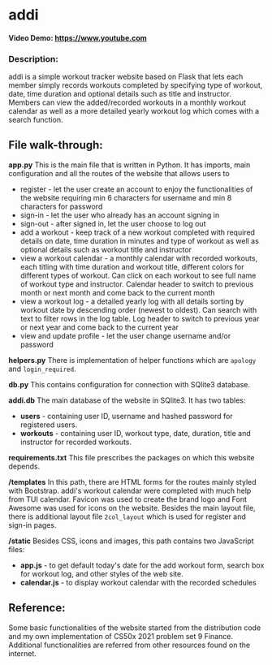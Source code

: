 # addi
#### Video Demo:  https://www.youtube.com

### Description:

addi is a simple workout tracker website based on Flask that lets each member simply records workouts completed by specifying type of workout, date, time duration and optional details such as title and instructor. Members can view the added/recorded workouts in a monthly workout calendar as well as a more detailed yearly workout log which comes with a search function.

## File walk-through:

**app.py**
This is the main file that is written in Python. It has imports, main configuration and all the routes of the website that allows users to

 - register - let the user create an account to enjoy the functionalities of the website requiring min 6 characters for username and min 8 characters for password
 - sign-in - let the user who already has an account signing in
 - sign-out - after signed in, let the user choose to log out
 - add a workout - keep track of a new workout completed with required details on date, time duration in minutes and type of workout as well as optional details such as workout title and instructor
 - view a workout calendar - a monthly calendar with recorded workouts, each titling with time duration and workout title, different colors for different types of workout. Can click on each workout to see full name of workout type and instructor. Calendar header to switch to previous month or next month and come back to the current month
 - view a workout log - a detailed yearly log with all details sorting by workout date by descending order (newest to oldest). Can search with text to filter rows in the log table. Log header to switch to previous year or next year and come back to the current year
 - view and update profile - let the user change username and/or password

**helpers.py**
There is implementation of helper functions which are `apology` and `login_required`.

**db.py**
This contains configuration for connection with SQlite3 database.

**addi.db**
The main database of the website in SQlite3. It has two tables:

 - **users** - containing user ID, username and hashed password for registered users.
 - **workouts** - containing user ID, workout type, date, duration, title and instructor for recorded workouts.

**requirements.txt**
This file prescribes the packages on which this website depends.

**/templates**
In this path, there are HTML forms for the routes mainly styled with Bootstrap. addi's workout calendar were completed with much help from TUI calendar. Favicon was used to create the brand logo and Font Awesome was used for icons on the website.
Besides the main layout file, there is additional layout file `2col_layout` which is used for register and sign-in pages.

**/static**
Besides CSS, icons and images, this path contains two JavaScript files:

 - **app.js** - to get default today's date for the add workout form, search box for workout log, and other styles of the web site.
 - **calendar.js** - to display workout calendar with the recorded schedules

## Reference:
Some basic functionalities of the website started from the distribution code and my own implementation of CS50x 2021 problem set 9 Finance. Additional functionalities are referred from other resources found on the internet.
